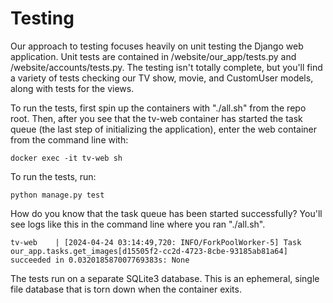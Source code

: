 # Testing

Our approach to testing focuses heavily on unit testing the Django web application. Unit tests are contained in /website/our_app/tests.py and /website/accounts/tests.py. The testing isn't totally complete, but you'll find a variety of tests checking our TV show, movie, and CustomUser models, along with tests for the views.

To run the tests, first spin up the containers with "./all.sh" from the repo root. Then, after you see that the tv-web container has started the task queue (the last step of initializing the application), enter the web container from the command line with:

```docker exec -it tv-web sh```

To run the tests, run:

```python manage.py test```


How do you know that the task queue has been started successfully? You'll see logs like this in the command line where you ran "./all.sh".
```
tv-web    | [2024-04-24 03:14:49,720: INFO/ForkPoolWorker-5] Task our_app.tasks.get_images[d15505f2-cc2d-4723-8cbe-93185ab81a64] succeeded in 0.032018587007769383s: None
```


The tests run on a separate SQLite3 database. This is an ephemeral, single file database that is torn down when the container exits.